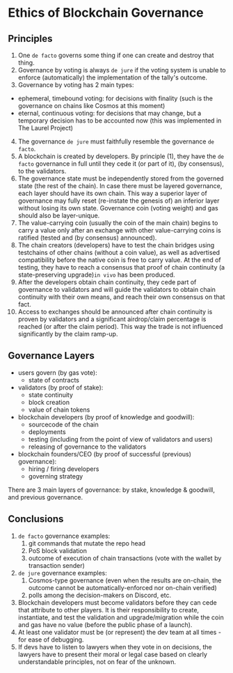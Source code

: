 # Ethics of Blockchain Governance

## Principles

1. One `de facto` governs some thing if one can create and destroy that thing.
1. Governance by voting is always `de jure` if the voting system is unable to enforce (automatically) the implementation of the tally's outcome.
2. Governance by voting has 2 main types:
  - ephemeral, timebound voting: for decisions with finality (such is the governance on chains like Cosmos at this moment)
  - eternal, continuous voting: for decisions that may change, but a temporary decision has to be accounted now (this was implemented in The Laurel Project)
4. The governance `de jure` must faithfully resemble the governance `de facto`.
1. A blockchain is created by developers. By principle (1), they have the `de facto` governance in full until they cede it (or part of it), (by consensus), to the validators.
1. The governance state must be independently stored from the governed state (the rest of the chain). In case there must be layered governance, each layer should have its own chain. This way a superior layer of governance may fully reset (re-instate the genesis of) an inferior layer without losing its own state. Governance coin (voting weight) and gas should also be layer-unique.
1. The value-carrying coin (usually the coin of the main chain) begins to carry a value only after an exchange with other value-carrying coins is ratified (tested and (by consensus) announced).
1. The chain creators (developers) have to test the chain bridges using testchains of other chains (without a coin value), as well as advertised compatibility before the native coin is free to carry value. At the end of testing, they have to reach a consensus that proof of chain continuity (a state-preserving upgrade)`in vivo` has been produced.
1. After the developers obtain chain continuity, they cede part of governance to validators and will guide the validators to obtain chain continuity with their own means, and reach their own consensus on that fact.
1. Access to exchanges should be announced after chain continuity is proven by validators and a significant airdrop/claim percentage is reached (or after the claim period). This way the trade is not influenced significantly by the claim ramp-up.


## Governance Layers

- users govern (by gas vote):
  - state of contracts
- validators (by proof of stake):
  - state continuity
  - block creation
  - value of chain tokens
- blockchain developers (by proof of knowledge and goodwill):
  - sourcecode of the chain
  - deployments
  - testing (including from the point of view of validators and users)
  - releasing of governance to the validators
- blockchain founders/CEO (by proof of successful (previous) governance):
  - hiring / firing  developers
  - governing strategy

There are 3 main layers of governance: by stake, knowledge & goodwill, and previous governance.

## Conclusions

1. `de facto` governance examples:
    1. git commands that mutate the repo head
    2. PoS block validation
    3. outcome of execution of chain transactions (vote with the wallet by transaction sender)
3. `de jure` governance examples:
    1. Cosmos-type governance (even when the results are on-chain, the outcome cannot be automatically-enforced nor on-chain verified)
    2. polls among the decision-makers on Discord, etc.
5. Blockchain developers must become validators before they can cede that attribute to other players. It is their responsibility to create, instantiate, and test the validation and upgrade/migration while the coin and gas have no value (before the public phase of a launch).
6. At least one validator must be (or represent) the dev team at all times - for ease of debugging.
7. If devs have to listen to lawyers when they vote in on decisions, the lawyers have to present their moral or legal case based on clearly understandable principles, not on fear of the unknown.
